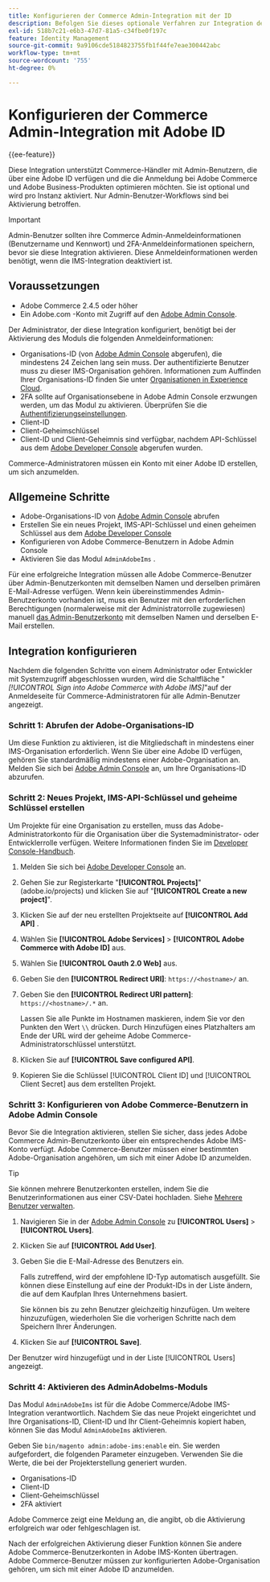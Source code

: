 ```yaml
---
title: Konfigurieren der Commerce Admin-Integration mit der ID
description: Befolgen Sie dieses optionale Verfahren zur Integration der Adobe Commerce Admin-Benutzerkontoanmeldungen in Adobe ID.
exl-id: 518b7c21-e6b3-47d7-81a5-c34fbe0f197c
feature: Identity Management
source-git-commit: 9a9106cde5184823755fb1f44fe7eae300442abc
workflow-type: tm+mt
source-wordcount: '755'
ht-degree: 0%

---
```


# Konfigurieren der Commerce Admin-Integration mit Adobe ID

{{ee-feature}}

Diese Integration unterstützt Commerce-Händler mit Admin-Benutzern, die über eine Adobe ID verfügen und die die Anmeldung bei Adobe Commerce und Adobe Business-Produkten optimieren möchten. Sie ist optional und wird pro Instanz aktiviert. Nur Admin-Benutzer-Workflows sind bei Aktivierung betroffen. 

>[!IMPORTANT]
>
>Admin-Benutzer sollten ihre Commerce Admin-Anmeldeinformationen (Benutzername und Kennwort) und 2FA-Anmeldeinformationen speichern, bevor sie diese Integration aktivieren. Diese Anmeldeinformationen werden benötigt, wenn die IMS-Integration deaktiviert ist.

## Voraussetzungen

* Adobe Commerce 2.4.5 oder höher
* Ein Adobe.com -Konto mit Zugriff auf den [Adobe Admin Console](https://adminconsole.adobe.com/).

Der Administrator, der diese Integration konfiguriert, benötigt bei der Aktivierung des Moduls die folgenden Anmeldeinformationen:

* Organisations-ID (von [Adobe Admin Console](https://adminconsole.adobe.com/) abgerufen), die mindestens 24 Zeichen lang sein muss. Der authentifizierte Benutzer muss zu dieser IMS-Organisation gehören. Informationen zum Auffinden Ihrer Organisations-ID finden Sie unter [Organisationen in Experience Cloud](https://experienceleague.adobe.com/docs/core-services/interface/administration/organizations.html).
* 2FA sollte auf Organisationsebene in Adobe Admin Console erzwungen werden, um das Modul zu aktivieren. Überprüfen Sie die [Authentifizierungseinstellungen](https://helpx.adobe.com/enterprise/using/authentication-settings.html#two-step-verification).
* Client-ID
* Client-Geheimschlüssel
* Client-ID und Client-Geheimnis sind verfügbar, nachdem API-Schlüssel aus dem [Adobe Developer Console](https://developer.adobe.com/developer-console/docs/guides/credentials/) abgerufen wurden.

Commerce-Administratoren müssen ein Konto mit einer Adobe ID erstellen, um sich anzumelden.

## Allgemeine Schritte

* Adobe-Organisations-ID von [Adobe Admin Console](https://adminconsole.adobe.com/) abrufen
* Erstellen Sie ein neues Projekt, IMS-API-Schlüssel und einen geheimen Schlüssel aus dem [Adobe Developer Console](https://developer.adobe.com/)
* Konfigurieren von Adobe Commerce-Benutzern in Adobe Admin Console
* Aktivieren Sie das Modul `AdminAdobeIms` .

Für eine erfolgreiche Integration müssen alle Adobe Commerce-Benutzer über Admin-Benutzerkonten mit demselben Namen und derselben primären E-Mail-Adresse verfügen. Wenn kein übereinstimmendes Admin-Benutzerkonto vorhanden ist, muss ein Benutzer mit den erforderlichen Berechtigungen (normalerweise mit der Administratorrolle zugewiesen) manuell [das Admin-Benutzerkonto](../systems/permissions-users-all.md#create-a-user) mit demselben Namen und derselben E-Mail erstellen.

## Integration konfigurieren

Nachdem die folgenden Schritte von einem Administrator oder Entwickler mit Systemzugriff abgeschlossen wurden, wird die Schaltfläche &quot;_[!UICONTROL Sign into Adobe Commerce with Adobe IMS]_&quot;auf der Anmeldeseite für Commerce-Administratoren für alle Admin-Benutzer angezeigt.

### Schritt 1: Abrufen der Adobe-Organisations-ID

Um diese Funktion zu aktivieren, ist die Mitgliedschaft in mindestens einer IMS-Organisation erforderlich. Wenn Sie über eine Adobe ID verfügen, gehören Sie standardmäßig mindestens einer Adobe-Organisation an. Melden Sie sich bei [Adobe Admin Console](https://adminconsole.adobe.com/) an, um Ihre Organisations-ID abzurufen.

### Schritt 2: Neues Projekt, IMS-API-Schlüssel und geheime Schlüssel erstellen

Um Projekte für eine Organisation zu erstellen, muss das Adobe-Administratorkonto für die Organisation über die Systemadministrator- oder Entwicklerrolle verfügen. Weitere Informationen finden Sie im [Developer Console-Handbuch](https://developer.adobe.com/developer-console/docs/guides/projects/).

1. Melden Sie sich bei [Adobe Developer Console](https://developer.adobe.com/) an.
1. Gehen Sie zur Registerkarte &quot;**[!UICONTROL Projects]**&quot;(adobe.io/projects) und klicken Sie auf &quot;**[!UICONTROL Create a new project]**&quot;.
1. Klicken Sie auf der neu erstellten Projektseite auf **[!UICONTROL Add API]** .
1. Wählen Sie **[!UICONTROL Adobe Services]** > **[!UICONTROL Adobe Commerce with Adobe ID]** aus.
1. Wählen Sie **[!UICONTROL Oauth 2.0 Web]** aus.
1. Geben Sie den **[!UICONTROL Redirect URI]**: `https://<hostname>/` an.
1. Geben Sie den **[!UICONTROL Redirect URI pattern]**: `https://<hostname>/.*` an.

   Lassen Sie alle Punkte im Hostnamen maskieren, indem Sie vor den Punkten den Wert `\\` drücken. Durch Hinzufügen eines Platzhalters am Ende der URL wird der geheime Adobe Commerce-Administratorschlüssel unterstützt.

1. Klicken Sie auf **[!UICONTROL Save configured API]**.
1. Kopieren Sie die Schlüssel [!UICONTROL Client ID] und [!UICONTROL Client Secret] aus dem erstellten Projekt.

### Schritt 3: Konfigurieren von Adobe Commerce-Benutzern in Adobe Admin Console

Bevor Sie die Integration aktivieren, stellen Sie sicher, dass jedes Adobe Commerce Admin-Benutzerkonto über ein entsprechendes Adobe IMS-Konto verfügt. Adobe Commerce-Benutzer müssen einer bestimmten Adobe-Organisation angehören, um sich mit einer Adobe ID anzumelden.

>[!TIP]
>
>Sie können mehrere Benutzerkonten erstellen, indem Sie die Benutzerinformationen aus einer CSV-Datei hochladen. Siehe [Mehrere Benutzer verwalten](https://helpx.adobe.com/enterprise/using/bulk-upload-users.html).

1. Navigieren Sie in der [Adobe Admin Console](https://helpx.adobe.com/de/enterprise/using/admin-console.html) zu **[!UICONTROL Users]** > **[!UICONTROL Users]**.

1. Klicken Sie auf **[!UICONTROL Add User]**.

1. Geben Sie die E-Mail-Adresse des Benutzers ein.

   Falls zutreffend, wird der empfohlene ID-Typ automatisch ausgefüllt. Sie können diese Einstellung auf eine der Produkt-IDs in der Liste ändern, die auf dem Kaufplan Ihres Unternehmens basiert.

   Sie können bis zu zehn Benutzer gleichzeitig hinzufügen. Um weitere hinzuzufügen, wiederholen Sie die vorherigen Schritte nach dem Speichern Ihrer Änderungen.

1. Klicken Sie auf **[!UICONTROL Save]**.

Der Benutzer wird hinzugefügt und in der Liste [!UICONTROL Users] angezeigt.

### Schritt 4: Aktivieren des AdminAdobeIms-Moduls

Das Modul `AdminAdobeIms` ist für die Adobe Commerce/Adobe IMS-Integration verantwortlich. Nachdem Sie das neue Projekt eingerichtet und Ihre Organisations-ID, Client-ID und Ihr Client-Geheimnis kopiert haben, können Sie das Modul `AdminAdobeIms` aktivieren.

Geben Sie `bin/magento admin:adobe-ims:enable` ein. Sie werden aufgefordert, die folgenden Parameter einzugeben. Verwenden Sie die Werte, die bei der Projekterstellung generiert wurden.

* Organisations-ID
* Client-ID
* Client-Geheimschlüssel
* 2FA aktiviert

Adobe Commerce zeigt eine Meldung an, die angibt, ob die Aktivierung erfolgreich war oder fehlgeschlagen ist.

Nach der erfolgreichen Aktivierung dieser Funktion können Sie andere Adobe Commerce-Benutzerkonten in Adobe IMS-Konten übertragen. Adobe Commerce-Benutzer müssen zur konfigurierten Adobe-Organisation gehören, um sich mit einer Adobe ID anzumelden.
